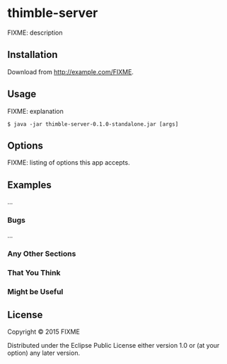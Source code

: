 # thimble-server

FIXME: description

## Installation

Download from http://example.com/FIXME.

## Usage

FIXME: explanation

    $ java -jar thimble-server-0.1.0-standalone.jar [args]

## Options

FIXME: listing of options this app accepts.

## Examples

...

### Bugs

...

### Any Other Sections
### That You Think
### Might be Useful

## License

Copyright © 2015 FIXME

Distributed under the Eclipse Public License either version 1.0 or (at
your option) any later version.
